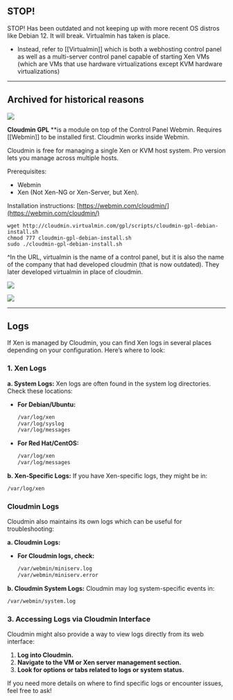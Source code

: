 
## STOP!

STOP! Has been outdated and not keeping up with more recent OS distros like Debian 12. It will break. Virtualmin has taken is place. 
- Instead, refer to [[Virtualmin]] which is both a webhosting control panel as well as a multi-server control panel capable of starting Xen VMs (which are VMs that use hardware virtualizations except KVM hardware virtualizations)

---

## Archived for historical reasons

![](https://i.imgur.com/LQptMoh.png)


**Cloudmin GPL** **is a module on top of the Control Panel Webmin. Requires [[Webmin]] to be installed first. Cloudmin works inside Webmin.

Cloudmin is free for managing a single Xen or KVM host system. Pro version lets you manage across multiple hosts.

Prerequisites: 
- Webmin
- Xen (Not Xen-NG or Xen-Server, but Xen).

Installation instructions: [https://webmin.com/cloudmin/](https://webmin.com/cloudmin/)

```
wget http://cloudmin.virtualmin.com/gpl/scripts/cloudmin-gpl-debian-install.sh  
chmod 777 cloudmin-gpl-debian-install.sh  
sudo ./cloudmin-gpl-debian-install.sh
```
^In the URL, virtualmin is the name of a control panel, but it is also the name of the company that had developed cloudmin (that is now outdated). They later developed virtualmin in place of cloudmin.

![](https://i.imgur.com/hKDyIj5.png)


![](https://i.imgur.com/xgOryf4.png)

---

## Logs

If Xen is managed by Cloudmin, you can find Xen logs in several places depending on your configuration. Here’s where to look:

### 1. **Xen Logs**

**a. System Logs:**
Xen logs are often found in the system log directories. Check these locations:

- **For Debian/Ubuntu:**
  ```bash
  /var/log/xen
  /var/log/syslog
  /var/log/messages
  ```

- **For Red Hat/CentOS:**
  ```bash
  /var/log/xen
  /var/log/messages
  ```

**b. Xen-Specific Logs:**
If you have Xen-specific logs, they might be in:
```bash
/var/log/xen
```

### Cloudmin Logs

Cloudmin also maintains its own logs which can be useful for troubleshooting:

**a. Cloudmin Logs:**
- **For Cloudmin logs, check:**
  ```bash
  /var/webmin/miniserv.log
  /var/webmin/miniserv.error
  ```

**b. Cloudmin System Logs:**
Cloudmin may log system-specific events in:
```bash
/var/webmin/system.log
```

### 3. **Accessing Logs via Cloudmin Interface**

Cloudmin might also provide a way to view logs directly from its web interface:

1. **Log into Cloudmin.**
2. **Navigate to the VM or Xen server management section.**
3. **Look for options or tabs related to logs or system status.**

If you need more details on where to find specific logs or encounter issues, feel free to ask!